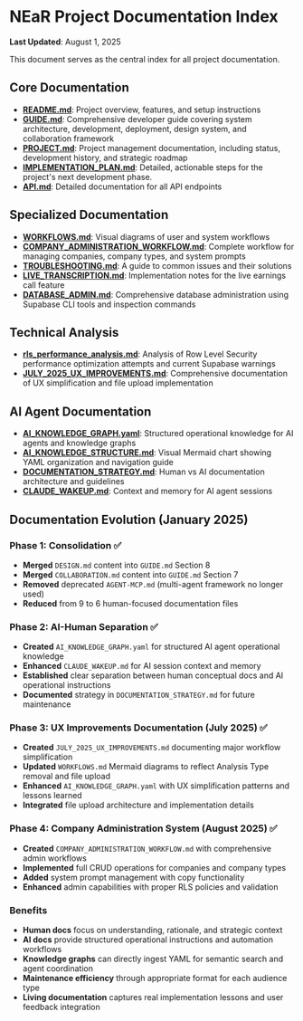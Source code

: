 # NEaR Project Documentation Index

**Last Updated**: August 1, 2025

This document serves as the central index for all project documentation.

## Core Documentation

-   [**README.md**](../README.md): Project overview, features, and setup instructions
-   [**GUIDE.md**](GUIDE.md): Comprehensive developer guide covering system architecture, development, deployment, design system, and collaboration framework
-   [**PROJECT.md**](PROJECT.md): Project management documentation, including status, development history, and strategic roadmap
-   [**IMPLEMENTATION_PLAN.md**](IMPLEMENTATION_PLAN.md): Detailed, actionable steps for the project's next development phase.
-   [**API.md**](API.md): Detailed documentation for all API endpoints

## Specialized Documentation

-   [**WORKFLOWS.md**](WORKFLOWS.md): Visual diagrams of user and system workflows
-   [**COMPANY_ADMINISTRATION_WORKFLOW.md**](COMPANY_ADMINISTRATION_WORKFLOW.md): Complete workflow for managing companies, company types, and system prompts
-   [**TROUBLESHOOTING.md**](TROUBLESHOOTING.md): A guide to common issues and their solutions
-   [**LIVE_TRANSCRIPTION.md**](LIVE_TRANSCRIPTION.md): Implementation notes for the live earnings call feature
-   [**DATABASE_ADMIN.md**](DATABASE_ADMIN.md): Comprehensive database administration using Supabase CLI tools and inspection commands

## Technical Analysis

-   [**rls_performance_analysis.md**](../rls_performance_analysis.md): Analysis of Row Level Security performance optimization attempts and current Supabase warnings
-   [**JULY_2025_UX_IMPROVEMENTS.md**](JULY_2025_UX_IMPROVEMENTS.md): Comprehensive documentation of UX simplification and file upload implementation

## AI Agent Documentation

-   [**AI_KNOWLEDGE_GRAPH.yaml**](../AI_KNOWLEDGE_GRAPH.yaml): Structured operational knowledge for AI agents and knowledge graphs
-   [**AI_KNOWLEDGE_STRUCTURE.md**](AI_KNOWLEDGE_STRUCTURE.md): Visual Mermaid chart showing YAML organization and navigation guide
-   [**DOCUMENTATION_STRATEGY.md**](DOCUMENTATION_STRATEGY.md): Human vs AI documentation architecture and guidelines
-   [**CLAUDE_WAKEUP.md**](../CLAUDE_WAKEUP.md): Context and memory for AI agent sessions

## Documentation Evolution (January 2025)

### Phase 1: Consolidation ✅
- **Merged** `DESIGN.md` content into `GUIDE.md` Section 8
- **Merged** `COLLABORATION.md` content into `GUIDE.md` Section 7  
- **Removed** deprecated `AGENT-MCP.md` (multi-agent framework no longer used)
- **Reduced** from 9 to 6 human-focused documentation files

### Phase 2: AI-Human Separation ✅
- **Created** `AI_KNOWLEDGE_GRAPH.yaml` for structured AI agent operational knowledge
- **Enhanced** `CLAUDE_WAKEUP.md` for AI session context and memory
- **Established** clear separation between human conceptual docs and AI operational instructions
- **Documented** strategy in `DOCUMENTATION_STRATEGY.md` for future maintenance

### Phase 3: UX Improvements Documentation (July 2025) ✅
- **Created** `JULY_2025_UX_IMPROVEMENTS.md` documenting major workflow simplification
- **Updated** `WORKFLOWS.md` Mermaid diagrams to reflect Analysis Type removal and file upload
- **Enhanced** `AI_KNOWLEDGE_GRAPH.yaml` with UX simplification patterns and lessons learned
- **Integrated** file upload architecture and implementation details

### Phase 4: Company Administration System (August 2025) ✅
- **Created** `COMPANY_ADMINISTRATION_WORKFLOW.md` with comprehensive admin workflows
- **Implemented** full CRUD operations for companies and company types
- **Added** system prompt management with copy functionality
- **Enhanced** admin capabilities with proper RLS policies and validation

### Benefits
- **Human docs** focus on understanding, rationale, and strategic context
- **AI docs** provide structured operational instructions and automation workflows  
- **Knowledge graphs** can directly ingest YAML for semantic search and agent coordination
- **Maintenance efficiency** through appropriate format for each audience type
- **Living documentation** captures real implementation lessons and user feedback integration
